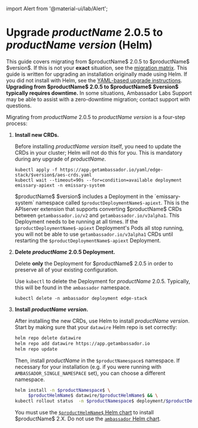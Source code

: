 import Alert from '@material-ui/lab/Alert';

# Upgrade $productName$ 2.0.5 to $productName$ $version$ (Helm)

<Alert severity="info">
  This guide covers migrating from $productName$ 2.0.5 to $productName$ $version$. If
  this is not your <b>exact</b> situation, see the <a href="../../../../migration-matrix">migration
  matrix</a>.
</Alert>

<Alert severity="warning">
  This guide is written for upgrading an installation originally made using Helm.
  If you did not install with Helm, see the <a href="../../../yaml/edge-stack-2.0/edge-stack-2.2">YAML-based
  upgrade instructions</a>.
</Alert>

<Alert severity="warning">
  <b>Upgrading from $productName$ 2.0.5 to $productName$ $version$ typically requires downtime.</b>
  In some situations, Ambassador Labs Support may be able to assist with a zero-downtime migration;
  contact support with questions.
</Alert>

Migrating from $productName$ 2.0.5 to $productName$ $version$ is a four-step process:

1. **Install new CRDs.**

   Before installing $productName$ $version$ itself, you need to update the CRDs in
   your cluster; Helm will not do this for you. This is mandatory during any upgrade of $productName$.

   ```
   kubectl apply -f https://app.getambassador.io/yaml/edge-stack/$version$/aes-crds.yaml
   kubectl wait --timeout=90s --for=condition=available deployment emissary-apiext -n emissary-system
   ```

   <Alert severity="info">
     $productName$ $version$ includes a Deployment in the `emissary-system` namespace
     called <code>$productDeploymentName$-apiext</code>. This is the APIserver extension
     that supports converting $productName$ CRDs between <code>getambassador.io/v2</code>
     and <code>getambassador.io/v3alpha1</code>. This Deployment needs to be running at
     all times.
   </Alert>

   <Alert severity="warning">
     If the <code>$productDeploymentName$-apiext</code> Deployment's Pods all stop running,
     you will not be able to use <code>getambassador.io/v3alpha1</code> CRDs until restarting
     the <code>$productDeploymentName$-apiext</code> Deployment.
   </Alert>

2. **Delete $productName$ 2.0.5 Deployment.**

   <Alert severity="warning">
     Delete <b>only</b> the Deployment for $productName$ 2.0.5 in order to preserve all of
     your existing configuration.
   </Alert>

   Use `kubectl` to delete the Deployment for $productName$ 2.0.5. Typically, this will be found
   in the `ambassador` namespace.

   ```
   kubectl delete -n ambassador deployment edge-stack
   ```

3. **Install $productName$ $version$.**

   After installing the new CRDs, use Helm to install $productName$ $version$. Start by
   making sure that your `datawire` Helm repo is set correctly:

   ```bash
   helm repo delete datawire
   helm repo add datawire https://app.getambassador.io
   helm repo update
   ```
   
   Then, install $productName$ in the `$productNamespace$` namespace. If necessary for
   your installation (e.g. if you were running with `AMBASSADOR_SINGLE_NAMESPACE` set),
   you can choose a different namespace.

   ```bash
   helm install -n $productNamespace$ \
        $productHelmName$ datawire/$productHelmName$ && \
   kubectl rollout status  -n $productNamespace$ deployment/$productDeploymentName$ -w
   ```

   <Alert severity="warning">
     You must use the <a href="https://artifacthub.io/packages/helm/datawire/edge-stack/$aesChartVersion$"><code>$productHelmName$</code> Helm chart</a> to install $productName$ 2.X.
     Do not use the <a href="https://artifacthub.io/packages/helm/datawire/ambassador/6.9.3"><code>ambassador</code> Helm chart</a>.
   </Alert>
